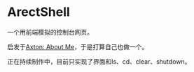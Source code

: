 # ArectShell

一个用前端模拟的控制台网页。

启发于[Axton: About Me](https://axton.cc/)，于是打算自己也做一个。

正在持续制作中，目前只实现了界面和ls、cd、clear、shutdown。
